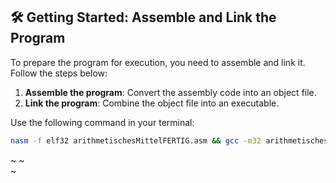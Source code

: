 ## 🛠️  Getting Started: Assemble and Link the Program

To prepare the program for execution, you need to assemble and link it. Follow the steps below:

1. **Assemble the program**: Convert the assembly code into an object file.
2. **Link the program**: Combine the object file into an executable.

Use the following command in your terminal:

```sh
nasm -f elf32 arithmetischesMittelFERTIG.asm && gcc -m32 arithmetischesMittelFERTIG.o -o arithmetischesMittelFERTIG.out && ./arithmetischesMittelFERTIG.out
```
~
~                                                                                                        
~                   
